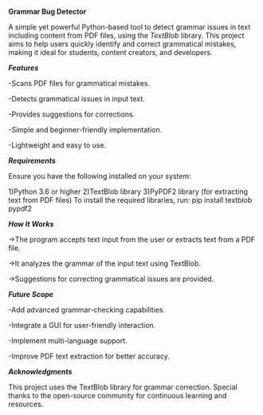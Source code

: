 **Grammar Bug Detector**

A simple yet powerful Python-based tool to detect grammar issues in text including content from PDF files, using the *TextBlob* library. 
This project aims to help users quickly identify and correct grammatical mistakes, making it ideal for students, content creators, and developers.

***Features***

-Scans PDF files for grammatical mistakes.

-Detects grammatical issues in input text.

-Provides suggestions for corrections.

-Simple and beginner-friendly implementation.

-Lightweight and easy to use.

***Requirements***

Ensure you have the following installed on your system:

1)Python 3.6 or higher
2)TextBlob library
3)PyPDF2 library (for extracting text from PDF files)
      To install the required libraries, run:
         pip install textblob pypdf2  
   
***How It Works***

→The program accepts text input from the user or extracts text from a PDF file.

→It analyzes the grammar of the input text using TextBlob.

→Suggestions for correcting grammatical issues are provided.

***Future Scope***

-Add advanced grammar-checking capabilities.

-Integrate a GUI for user-friendly interaction.

-Implement multi-language support.

-Improve PDF text extraction for better accuracy.

***Acknowledgments***

This project uses the TextBlob library for grammar correction.
Special thanks to the open-source community for continuous learning and resources.
